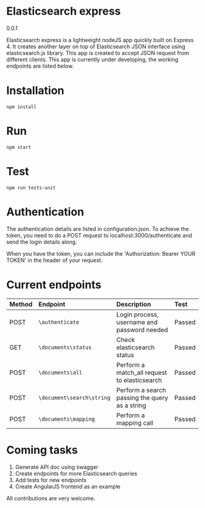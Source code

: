 # Elasticsearch express

0.0.1

Elasticsearch express is a lightweight nodeJS app quickly built on Express 4. It creates another layer on top of Elasticsearch JSON interface using elasticsearch.js library.
This app is created to accept JSON request from different clients.
This app is currently under developing, the working endpoints are listed below.

# Installation

	npm install

# Run

	npm start

# Test

	npm run tests-unit

# Authentication

The authentication details are listed in configuration.json.
To achieve the token, you need to do a POST request to localhost:3000/authenticate and send the login details along.

When you have the token, you can include the 'Authorization: Bearer YOUR TOKEN' in the header of your request.

# Current endpoints

| Method | Endpoint                  | Description                                   | Test   |
|:-------|:--------------------------|:----------------------------------------------|:-------|
| POST   | `\authenticate`           | Login process, username and password needed   | Passed |
| GET    | `\documents\status`       | Check elasticsearch status                    | Passed |
| POST   | `\documents\all`          | Perform a match_all request to elasticsearch  | Passed |
| POST   | `\document\search\string` | Perform a search passing the query as a string| Passed |
| POST   | `\documents\mapping`      | Perform a mapping call                        | Passed |

# Coming tasks

1. Generate API doc using swagger
2. Create endpoints for more Elasticsearch queries
3. Add tests for new endpoints
4. Create AngularJS frontend as an example

All contributions are very welcome.
